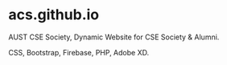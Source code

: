 # acs.github.io

AUST CSE Society, Dynamic Website for CSE Society & Alumni.

CSS, Bootstrap, Firebase, PHP, Adobe XD.
